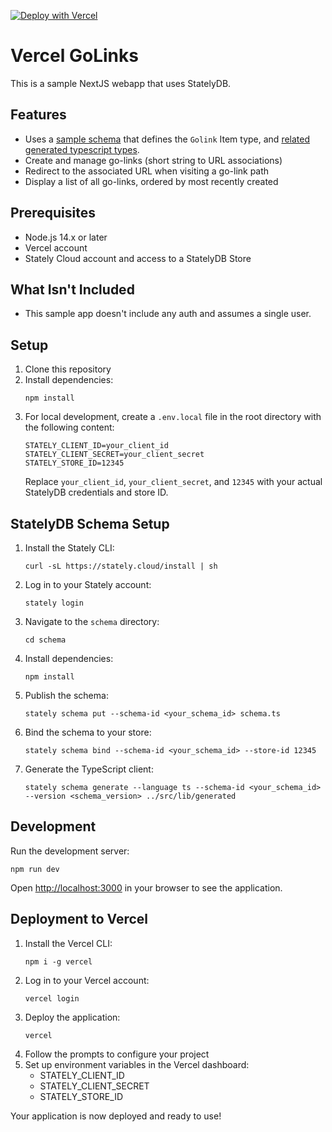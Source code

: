 [![Deploy with Vercel](https://vercel.com/button)](https://vercel.com/new/clone?repository-url=https%3A%2F%2Fgithub.com%2FStatelyCloud%2Fvercel-starter-template&env=STATELY_STORE_ID,STATELY_CLIENT_SECRET,STATELY_CLIENT_SECRET&envDescription=API%20keys%20and%20Store%20configuration.&envLink=https%3A%2F%2Fdocs.stately.cloud%2Fguides%2Fconnect%2F&skippable-integrations=1)

# Vercel GoLinks

This is a sample NextJS webapp that uses StatelyDB.

## Features

- Uses a [sample schema](./schema/schema.ts) that defines the `Golink` Item type, and [related generated typescript types](./src/lib/generated).
- Create and manage go-links (short string to URL associations)
- Redirect to the associated URL when visiting a go-link path
- Display a list of all go-links, ordered by most recently created

## Prerequisites

- Node.js 14.x or later
- Vercel account
- Stately Cloud account and access to a StatelyDB Store

## What Isn't Included

- This sample app doesn't include any auth and assumes a single user.

## Setup

1. Clone this repository
2. Install dependencies:
   ```
   npm install
   ```
3. For local development, create a `.env.local` file in the root directory with the following content:
   ```
   STATELY_CLIENT_ID=your_client_id
   STATELY_CLIENT_SECRET=your_client_secret
   STATELY_STORE_ID=12345
   ```
   Replace `your_client_id`, `your_client_secret`, and `12345` with your actual StatelyDB credentials and store ID.

## StatelyDB Schema Setup

1. Install the Stately CLI:
   ```
   curl -sL https://stately.cloud/install | sh
   ```
2. Log in to your Stately account:
   ```
   stately login
   ```
3. Navigate to the `schema` directory:
   ```
   cd schema
   ```
4. Install dependencies:
   ```
   npm install
   ```
5. Publish the schema:
   ```
   stately schema put --schema-id <your_schema_id> schema.ts
   ```
6. Bind the schema to your store:
   ```
   stately schema bind --schema-id <your_schema_id> --store-id 12345
   ```
7. Generate the TypeScript client:
   ```
   stately schema generate --language ts --schema-id <your_schema_id> --version <schema_version> ../src/lib/generated
   ```

## Development

Run the development server:

```
npm run dev
```

Open [http://localhost:3000](http://localhost:3000) in your browser to see the application.

## Deployment to Vercel

1. Install the Vercel CLI:
   ```
   npm i -g vercel
   ```
2. Log in to your Vercel account:
   ```
   vercel login
   ```
3. Deploy the application:
   ```
   vercel
   ```
4. Follow the prompts to configure your project
5. Set up environment variables in the Vercel dashboard:
   - STATELY_CLIENT_ID
   - STATELY_CLIENT_SECRET
   - STATELY_STORE_ID

Your application is now deployed and ready to use!

